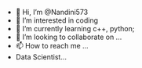 - 👋 Hi, I’m @Nandini573
- 👀 I’m interested in coding
- 🌱 I’m currently learning c++, python;
- 💞️ I’m looking to collaborate on ...
- 📫 How to reach me ...
- Data Scientist...

<!---
Nandini573/Nandini573 is a ✨ special ✨ repository because its `README.md` (this file) appears on your GitHub profile.
You can click the Preview link to take a look at your changes.
--->
